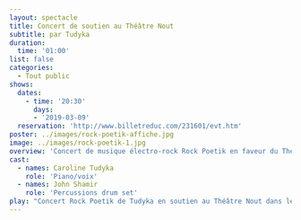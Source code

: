 ```yaml
---
layout: spectacle
title: Concert de soutien au Théâtre Nout
subtitle: par Tudyka
duration:
  time: '01:00'
list: false
categories:
  - Tout public
shows:
  dates:
    - time: '20:30'
      days:
      - '2019-03-09'
  reservation: 'http://www.billetreduc.com/231601/evt.htm'
poster: ../images/rock-poetik-affiche.jpg
image: ../images/rock-poetik-1.jpg
overview: 'Concert de musique électro-rock Rock Poetik en faveur du Théâtre Nout'
cast:
  - names: Caroline Tudyka
    role: 'Piano/voix'
  - names: John Shamir
    role: 'Percussions drum set'
play: "Concert Rock Poetik de Tudyka en soutien au Théâtre Nout dans le cadre de notre Grand week-end vide-théâtre.\n\nCette formation en duo sera composée de Caroline Tudyka et John Shamir. Plus d'informations sur leur [page Facebook](https://www.facebook.com/tudyka/) et sur [www.tudyka.com](https://www.tudyka.com/).\n\nLes bénéfices seront versés au Théâtre Nout dans le cadre de sa cagnotte : https://www.onparticipe.fr/cagnottes/16hCWiIq.\n\nTarif unique : 10€\n\nLe concert débute à 20h30, et notre bar vous proposera des spécialités égyptiennes dès 19h30."
---
```

